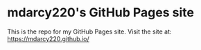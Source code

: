 # mdarcy220's GitHub Pages site

This is the repo for my GitHub Pages site. Visit the site at: https://mdarcy220.github.io/

